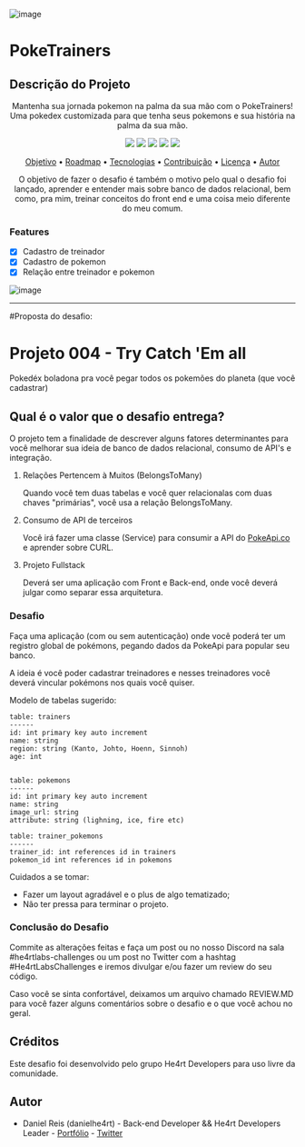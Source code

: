 ![image](https://user-images.githubusercontent.com/55772578/135903253-8d56d701-dc4b-4e18-9318-383aa0a14b72.png)

# PokeTrainers

## Descrição do Projeto
<p align="center">Mantenha sua jornada pokemon na palma da sua mão com o PokeTrainers! Uma pokedex customizada para que tenha seus pokemons e sua história na palma da sua mão.</p>

<div display="inline-block" align="center">
    <img src="https://img.shields.io/static/v1?label=React&message=17.0.2&color=61DAFB&style=for-the-badge&logo=React"/>
    <img src="https://img.shields.io/static/v1?label=Next.js&message=11.1.2&color=000000&style=for-the-badge&logo=Next.js"/>
    <img src="https://img.shields.io/static/v1?label=Express&message=^4.17.1&color=000000&style=for-the-badge&logo=Express"/>
    <img src="https://img.shields.io/static/v1?label=PostgreSQL&message=^8.7.1&color=4169E1&style=for-the-badge&logo=PostgreSQL"/>
    <img src="https://img.shields.io/static/v1?label=Sequelize&message=^6.6.5&color=52B0E7&style=for-the-badge&logo=Sequelize"/>
</div>

<p align="center">
 <a href="#objetivo">Objetivo</a> •
 <a href="#roadmap">Roadmap</a> • 
 <a href="#tecnologias">Tecnologias</a> • 
 <a href="#contribuicao">Contribuição</a> • 
 <a href="#licenc-a">Licença</a> • 
 <a href="#autor">Autor</a>
</p>

<p id="objetivo" align="center">
    O objetivo de fazer o desafio é também o motivo pelo qual o desafio foi lançado, aprender e entender mais sobre banco de dados relacional, bem como, pra mim, treinar conceitos do front end e uma coisa meio diferente do meu comum. 
</p>

### Features

- [x] Cadastro de treinador
- [x] Cadastro de pokemon
- [x] Relação entre treinador e pokemon

![image](https://user-images.githubusercontent.com/55772578/135930082-c9116ab2-4dd8-4948-aceb-080d346371b2.png)



---

#Proposta do desafio:
    
# Projeto 004 - Try Catch 'Em all 

Pokedéx boladona pra você pegar todos os pokemões do planeta (que você cadastrar)

## Qual é o valor que o desafio entrega?

O projeto tem a finalidade de descrever alguns fatores determinantes para você melhorar sua ideia de banco de dados relacional, consumo de API's e integração.

1. Relações Pertencem à Muitos (BelongsToMany)

    Quando você tem duas tabelas e você quer relacionalas com duas chaves "primárias", você usa a relação BelongsToMany.

2. Consumo de API de terceiros

   Você irá fazer uma classe (Service) para consumir a API do [PokeApi.co](https://pokeapi.co) e aprender sobre CURL.

3. Projeto Fullstack

    Deverá ser uma aplicação com Front e Back-end, onde você deverá julgar como separar essa arquitetura.

### Desafio

Faça uma aplicação (com ou sem autenticação) onde você poderá ter um registro global de pokémons, pegando dados da PokeApi para popular seu banco.

A ideia é você poder cadastrar treinadores e nesses treinadores você deverá vincular pokémons nos quais você quiser.

Modelo de tabelas sugerido: 

```
table: trainers
------
id: int primary key auto increment
name: string
region: string (Kanto, Johto, Hoenn, Sinnoh)
age: int


table: pokemons
------
id: int primary key auto increment
name: string
image_url: string 
attribute: string (lighning, ice, fire etc)

table: trainer_pokemons
------
trainer_id: int references id in trainers
pokemon_id int references id in pokemons
```

Cuidados a se tomar:

- Fazer um layout agradável e o plus de algo tematizado;
- Não ter pressa para terminar o projeto.

### Conclusão do Desafio

Commite as alterações feitas e faça um post ou no nosso Discord na sala #he4rtlabs-challenges ou um post no Twitter com a hashtag #He4rtLabsChallenges e iremos divulgar e/ou fazer um review do seu código.

Caso você se sinta confortável, deixamos um arquivo chamado REVIEW.MD para você fazer alguns comentários sobre o desafio e o que você achou no geral.

## Créditos

Este desafio foi desenvolvido pelo grupo He4rt Developers para uso livre da comunidade.

## Autor

- Daniel Reis (danielhe4rt) - Back-end Developer && He4rt Developers Leader - [Portfólio](https://danielheart.dev) - [Twitter](https://twitter.com/danielhe4rt)
